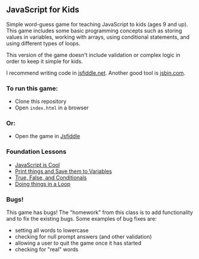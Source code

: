 ## JavaScript for Kids

Simple word-guess game for teaching JavaScript to kids (ages 9 and up). This game
includes some basic programming concepts such as storing values in variables, working
with arrays, using conditional statements, and using different types of loops.

This version of the game doesn't include validation or complex logic in order to
keep it simple for kids.

I recommend writing code in [jsfiddle.net](www.jsfiddle.net).
Another good tool is [jsbin.com](www.jsbin.com).

### To run this game:

* Clone this repository
* Open `index.html` in a browser

### Or:

* Open the game in [Jsfiddle](http://jsfiddle.net/lynnaloo/Lgeyx450)

### Foundation Lessons

* [JavaScript is Cool](lessons/how-cool-is-javascript.md)
* [Print things and Save them to Variables](outputs-and-variables.md)
* [True, False, and Conditionals](true-false-and-conditional.md)
* [Doing things in a Loop](doing-things-in-a-loop.md)

### Bugs!

This game has bugs! The "homework" from this class is to add functionality and to fix
the existing bugs. Some examples of bug fixes are:

* setting all words to lowercase
* checking for null prompt answers (and other validation)
* allowing a user to quit the game once it has started
* checking for "real" words
